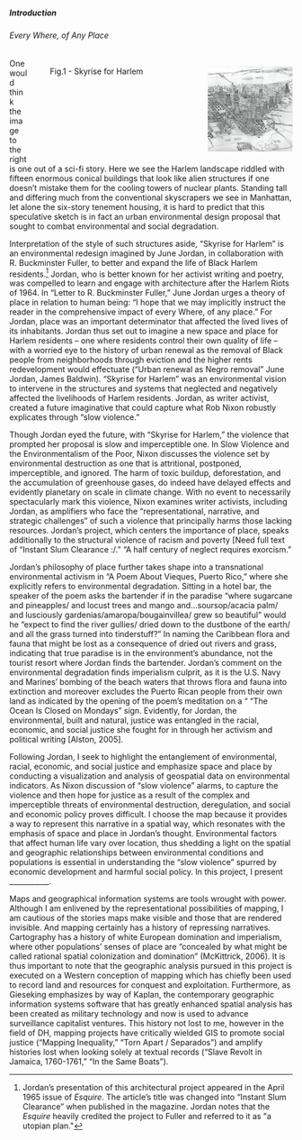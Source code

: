 ##### Introduction

###### Every Where, of Any Place

<figure style="float:right; margin-right:0;">
<img src="skyriseforharlem.png" alt="skyrise for harlem" width="35%" style="float:right;"/>
<figcaption>Fig.1 - Skyrise for Harlem</figcaption>
</figure>

One would think the image to the right is one out of a sci-fi story.
Here we see the Harlem landscape riddled with fifteen enormous conical buildings
that look like alien structures if one doesn’t mistake them for the cooling
towers of nuclear plants. Standing tall and differing much from the conventional
skyscrapers we see in Manhattan, let alone the six-story tenement housing,
it is hard to predict that this speculative sketch is in fact an urban
environmental design proposal that sought to combat environmental and social degradation.

Interpretation of the style of such structures aside, “Skyrise for Harlem”
is an environmental redesign imagined by June Jordan, in collaboration with
R. Buckminster Fuller, to better and expand the life of Black Harlem residents.[^1]
Jordan, who is better known for her activist writing and poetry, was compelled
to learn and engage with architecture after the Harlem Riots of 1964. In
“Letter to R. Buckminster Fuller,” June Jordan urges a theory of place in
relation to human being: “I hope that we may implicitly instruct the reader
in the comprehensive impact of every Where, of any place.” For Jordan, place
was an important determinator that affected the lived lives of its inhabitants.
Jordan thus set out to imagine a new space and place for Harlem residents –
one where residents control their own quality of life – with a worried eye
to the history of urban renewal as the removal of Black people from neighborhoods
through eviction and the higher rents redevelopment would effectuate
(“Urban renewal as Negro removal” June Jordan, James Baldwin).  “Skyrise for
Harlem” was an environmental vision to intervene in the structures and systems
that neglected and negatively affected the livelihoods of Harlem residents.
Jordan, as writer activist, created a future imaginative that could capture
what Rob Nixon robustly explicates through “slow violence.”

Though Jordan eyed the future, with “Skyrise for Harlem,” the violence that
prompted her proposal is slow and imperceptible one. In Slow Violence and
the Environmentalism of the Poor, Nixon discusses the violence set by environmental
destruction as one that is attritional, postponed, imperceptible, and ignored.
The harm of toxic buildup, deforestation, and the accumulation of greenhouse gases,
do indeed have delayed effects and evidently planetary on scale in climate change.
With no event to necessarily spectacularly mark this violence, Nixon examines
writer activists, including Jordan, as amplifiers who face the “representational,
narrative, and strategic challenges” of such a violence that principally harms
those lacking resources. Jordan’s project, which centers the importance of place,
speaks additionally to the structural violence of racism and poverty [Need full
text of “Instant Slum Clearance :/.” “A half century of neglect requires exorcism.”

Jordan’s philosophy of place further takes shape into a transnational environmental
activism in “A Poem About Vieques, Puerto Rico,” where she explicitly refers
to environmental degradation. Sitting in a hotel bar, the speaker of the poem
asks the bartender if in the paradise “where sugarcane and pineapples/ and locust
trees and mango and…soursop/acacia palm/ and lusciously gardenias/amaropa/bougainvillea/
grew so beautiful” would he “expect to find the river gullies/ dried down to the
dustbone of the earth/ and all the grass turned into tinderstuff?” In naming
the Caribbean flora and fauna that might be lost as a consequence of dried out
rivers and grass, indicating that true paradise is in the environment’s abundance,
not the tourist resort where Jordan finds the bartender. Jordan’s comment on the
environmental degradation finds imperialism culprit, as it is the U.S. Navy and
Marines’ bombing of the beach waters that throws flora and fauna into extinction
and moreover excludes the Puerto Rican people from their own land as indicated
by the opening of the poem’s meditation on a “ “The Ocean Is Closed on Mondays”
sign. Evidently, for Jordan, the environmental, built and natural, justice
was entangled in the racial, economic, and social justice she fought for in
through her activism and political writing [Alston, 2005].

<p>
  Following Jordan, I seek to highlight the entanglement of environmental,
  racial, economic, and social justice and emphasize space and place by
  conducting a visualization and analysis of geospatial data on environmental
  indicators. As Nixon discussion of “slow violence” alarms, to capture the
  violence and then hope for justice as a result of the complex and imperceptible
  threats of environmental destruction, deregulation, and social and economic
  policy proves difficult. I choose the map because it provides a way to
  represent this narrative in a spatial way, which resonates with the
  emphasis of space and place in Jordan’s thought. Environmental factors
  that affect human life vary over location, thus shedding a light on the
  spatial and geographic relationships between environmental conditions and
  populations is essential in understanding the “slow violence” spurred by
  economic development and harmful social policy. In this project, I
  present ___________.
</p>
<p>
  Maps and geographical information systems are tools wrought with power.
  Although I am enlivened by the representational possibilities of mapping,
  I am cautious of the stories maps make visible and those that are rendered
   invisible. And mapping certainly has a history of repressing narratives.
   Cartography has a history of white European domination and imperialism,
   where other populations’ senses of place are “concealed by what might be
   called rational spatial colonization and domination” (McKittrick, 2006).
   It is thus important to note that the geographic analysis pursued in this
   project is executed on a Western conception of mapping which has chiefly
   been used to record land and resources for conquest and exploitation.
   Furthermore, as Gieseking emphasizes by way of Kaplan, the contemporary
   geographic information systems software that has greatly enhanced spatial
   analysis has been created as military technology and now is used to advance
   surveillance capitalist ventures. This history not lost to me, however in
   the field of DH, mapping projects have critically wielded GIS to promote
   social justice (“Mapping Inequality,” “Torn Apart / Separados”) and
   amplify histories lost when looking solely at textual records
   (“Slave Revolt in Jamaica, 1760-1761,” “In the Same Boats”).
</p>

[^1]: Jordan’s presentation of this architectural project appeared in
the April 1965 issue of <i>Esquire</i>. The article’s title was changed into
“Instant Slum Clearance” when published in the magazine. Jordan notes that the <i>Esquire</i> heavily credited the project to Fuller and referred to it as "a utopian plan."
